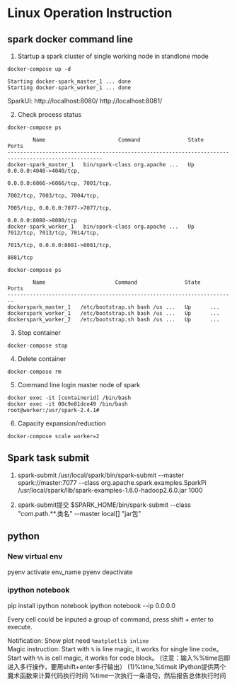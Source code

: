 # Linux Operation Instruction

## spark docker command line
1. Startup a spark cluster of single working node in standlone mode

```shell
docker-compose up -d

Starting docker-spark_master_1 ... done
Starting docker-spark_worker_1 ... done
````
SparkUI:
http://localhost:8080/
http://localhost:8081/

2. Check process status
```shell
docker-compose ps

        Name                       Command               State                  Ports               
----------------------------------------------------------------------------------------------------
docker-spark_master_1   bin/spark-class org.apache ...   Up      0.0.0.0:4040->4040/tcp,            
                                                                 0.0.0.0:6066->6066/tcp, 7001/tcp,  
                                                                 7002/tcp, 7003/tcp, 7004/tcp,      
                                                                 7005/tcp, 0.0.0.0:7077->7077/tcp,  
                                                                 0.0.0.0:8080->8080/tcp             
docker-spark_worker_1   bin/spark-class org.apache ...   Up      7012/tcp, 7013/tcp, 7014/tcp,      
                                                                 7015/tcp, 0.0.0.0:8081->8081/tcp,  
                                                                 8881/tcp    
```
```shell
docker-compose ps

        Name                      Command               State     Ports
------------------------------------------------------------------------
dockerspark_master_1   /etc/bootstrap.sh bash /us ...   Up      ...
dockerspark_worker_1   /etc/bootstrap.sh bash /us ...   Up      ...
dockerspark_worker_2   /etc/bootstrap.sh bash /us ...   Up      ...

```

3. Stop container
```shell
docker-compose stop
```

4. Delete container
```shell
docker-compose rm
```

5. Command line login master node of spark
```shell
docker exec -it [containerid] /bin/bash
docker exec -it 08c9e81dce49 /bin/bash
root@worker:/usr/spark-2.4.1# 
```

6. Capacity expansion/reduction
```shell
docker-compose scale worker=2
```


## Spark task submit
1. spark-submit
/usr/local/spark/bin/spark-submit --master spark://master:7077 --class org.apache.spark.examples.SparkPi /usr/local/spark/lib/spark-examples-1.6.0-hadoop2.6.0.jar 1000

2. spark-submit提交 $SPARK_HOME/bin/spark-submit --class "com.path.**.类名" --master local[] "jar包"


## python
### New virtual env
pyenv activate env_name
pyenv deactivate

### ipython notebook
pip install ipython notebook
ipython notebook --ip 0.0.0.0

Every cell could be inputed a group of command, press shift + enter to execute.

Notification:
Show plot need ```%matplotlib inline```     
Magic instruction:
Start with ```%``` is line magic, it works for single line code。     
Start with ```%%``` is cell magic, it works for code block。
(注意：输入%%time后即进入多行操作，要用shift+enter多行输出）
(1)%time,%timeit
IPython提供两个魔术函数来计算代码执行时间
%time一次执行一条语句，然后报告总体执行时间
